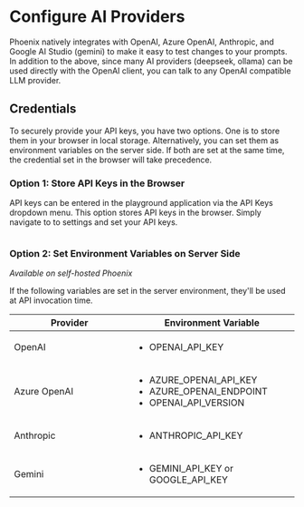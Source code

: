 # Configure AI Providers



Phoenix natively integrates with OpenAI, Azure OpenAI, Anthropic, and Google AI Studio (gemini) to make it easy to test changes to your prompts. In addition to the above, since many AI providers (deepseek, ollama) can be used directly with the OpenAI client, you can talk to any OpenAI compatible LLM provider.

## Credentials

To securely provide your API keys, you have two options. One is to store them in your browser in local storage. Alternatively, you can set them as environment variables on the server side. If both are set at the same time, the credential set in the browser will take precedence.

### Option 1: Store API Keys in the Browser

API keys can be entered in the playground application via the API Keys dropdown menu. This option stores API keys in the browser.  Simply navigate to to settings and set your API keys.

<figure><img src="https://storage.googleapis.com/arize-phoenix-assets/assets/images/ai_providers.png" alt=""><figcaption></figcaption></figure>

### Option 2: Set Environment Variables on Server Side

_Available on self-hosted Phoenix_

If the following variables are set in the server environment, they'll be used at API invocation time.

<table><thead><tr><th width="196">Provider</th><th>Environment Variable</th></tr></thead><tbody><tr><td>OpenAI</td><td><ul><li>OPENAI_API_KEY</li></ul></td></tr><tr><td>Azure OpenAI</td><td><ul><li>AZURE_OPENAI_API_KEY</li><li>AZURE_OPENAI_ENDPOINT</li><li>OPENAI_API_VERSION</li></ul></td></tr><tr><td>Anthropic</td><td><ul><li>ANTHROPIC_API_KEY</li></ul></td></tr><tr><td>Gemini</td><td><ul><li>GEMINI_API_KEY or GOOGLE_API_KEY</li></ul></td></tr></tbody></table>

